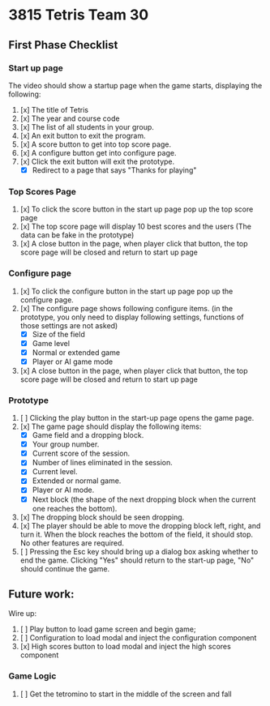 # 3815 Tetris Team 30

## First Phase Checklist

### Start up page

The video should show a startup page when the game starts, displaying the following:

1. [x] The title of Tetris
2. [x] The year and course code
3. [x] The list of all students in your group.
4. [x] An exit button to exit the program.
5. [x] A score button to get into top score page.
6. [x] A configure button get into configure page.
7. [x] Click the exit button will exit the prototype.
    - [x] Redirect to a page that says "Thanks for playing"

### Top Scores Page

1. [x] To click the score button in the start up page pop up the top score page
2. [x] The top score page will display 10 best scores and the users (The data can be fake in the
   prototype)
3. [x] A close button in the page, when player click that button, the top score page will be closed
   and return to start up page

### Configure page

1. [x] To click the configure button in the start up page pop up the configure page.
2. [x] The configure page shows following configure items. (in the prototype, you only need to
   display following settings, functions of those settings are not asked)
    - [x] Size of the field
    - [x] Game level
    - [x] Normal or extended game
    - [x] Player or AI game mode
3. [x] A close button in the page, when player click that button, the top score page will be
   closed and return to start up page

### Prototype

1. [ ] Clicking the play button in the start-up page opens the game page.
2. [x] The game page should display the following items:
    - [x] Game field and a dropping block.
    - [x] Your group number.
    - [x] Current score of the session.
    - [x] Number of lines eliminated in the session.
    - [x] Current level.
    - [x] Extended or normal game.
    - [x] Player or AI mode.
    - [x] Next block (the shape of the next dropping block when the current one reaches the bottom).
3. [x] The dropping block should be seen dropping.
4. [x] The player should be able to move the dropping block left, right, and turn it. When the
   block reaches the bottom of the field, it should stop. No other features are required.
5. [ ] Pressing the Esc key should bring up a dialog box asking whether to end the game. Clicking
   "Yes" should return to the start-up page, "No" should continue the game.

## Future work:

Wire up:

1. [ ] Play button to load game screen and begin game;
2. [ ] Configuration to load modal and inject the configuration component
3. [x] High scores button to load modal and inject the high scores component


### Game Logic
1. [ ] Get the tetromino to start in the middle of the screen and fall
